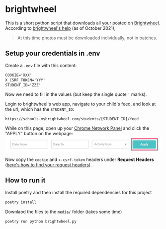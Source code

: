 # brightwheel

This is a short python script that downloads all your posted on [Brightwheel](https://mybrightwheel.com/). According to [brightwheel's help](https://help.mybrightwheel.com/en/articles/942382-download-photos-videos#bulk-save-workaround) (as of October 2021),

> At this time photos must be downloaded individually, not in batches.

## Setup your credentials in .env

Create a `.env` file with this content:

```
COOKIE='XXX'
X_CSRF_TOKEN='YYY'
STUDENT_ID='ZZZ'
```

Now we need to fill in the values (but keep the single quote `'` marks).

Login to brightwheel's web app, navigate to your child's feed, and look at the url, which has the `STUDENT_ID`:

```
https://schools.mybrightwheel.com/students/[STUDENT_ID]/feed
```

While on this page, open up your [Chrome Network Panel](https://developer.chrome.com/docs/devtools/network/#open) and click the "APPLY" button on the webpage:
![Apply Button](apply.jpg)

Now copy the `cookie` and `x-csrf-token` headers under **Request Headers** ([here's how to find your request headers](https://stackoverflow.com/questions/4423061/how-can-i-view-http-headers-in-google-chrome)).

## How to run it

Install poetry and then install the required dependencies for this project

```bash
poetry install
```

Downlaod the files to the `media/` folder (takes some time)

```bash
poetry run python brightwheel.py
```
